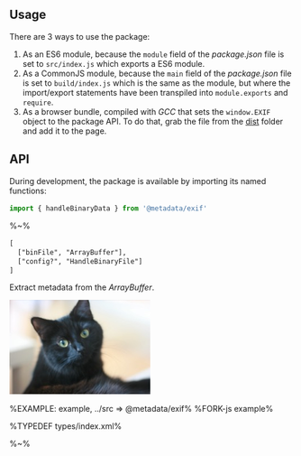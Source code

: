 ## Usage

There are 3 ways to use the package:

1. As an ES6 module, because the `module` field of the _package.json_ file is set to `src/index.js` which exports a ES6 module.
2. As a CommonJS module, because the `main` field of the _package.json_ file is set to `build/index.js` which is the same as the module, but where the import/export statements have been transpiled into `module.exports` and `require`.
3. As a browser bundle, compiled with _GCC_ that sets the `window.EXIF` object to the package API. To do that, grab the file from the [dist](dist) folder and add it to the page.

## API

During development, the package is available by importing its named functions:

```js
import { handleBinaryData } from '@metadata/exif'
```

%~%

```## handleBinaryData
[
  ["binFile", "ArrayBuffer"],
  ["config?", "HandleBinaryFile"]
]
```

Extract metadata from the _ArrayBuffer_.

![Cat](test/fixture/images/photo.jpg)

%EXAMPLE: example, ../src => @metadata/exif%
%FORK-js example%

%TYPEDEF types/index.xml%

%~%